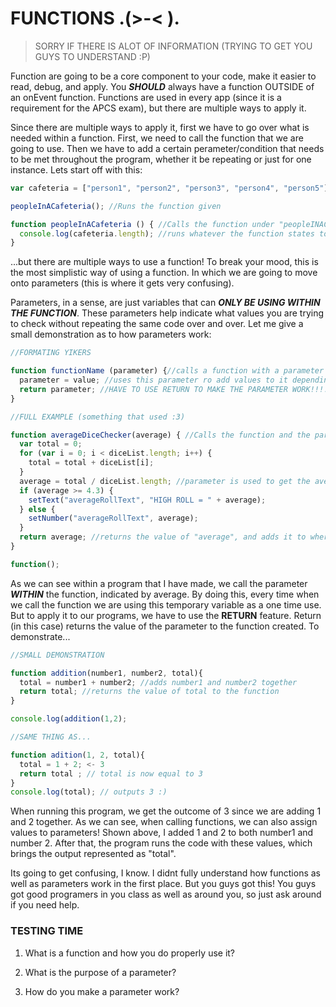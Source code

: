 # FUNCTIONS .(>-< ).
> SORRY IF THERE IS ALOT OF INFORMATION (TRYING TO GET YOU GUYS TO UNDERSTAND :P)

Function are going to be a core component to your code, make it easier to read, debug, and apply. You ***SHOULD*** always have a function OUTSIDE of an onEvent function. Functions are used in every app (since it is a requirement for the APCS exam), but there are multiple ways to apply it. 

Since there are multiple ways to apply it, first we have to go over what is needed within a function. First, we need to call the function that we are going to use. Then we have to add a certain perameter/condition that needs to be met throughout the program, whether it be repeating or just for one instance. Lets start off with this:
```js
var cafeteria = ["person1", "person2", "person3", "person4", "person5"]; //im being big lazy

peopleInACafeteria(); //Runs the function given

function peopleInACafeteria () { //Calls the function under "peopleINACafeteria
  console.log(cafeteria.length); //runs whatever the function states to do.
}
```
...but there are multiple ways to use a function! To break your mood, this is the most simplistic way of using a function. In which we are going to move onto parameters (this is where it gets very confusing). 

Parameters, in a sense, are just variables that can ***ONLY BE USING WITHIN THE FUNCTION***. These parameters help indicate what values you are trying to check without repeating the same code over and over. Let me give a small demonstration as to how parameters work:
```js
//FORMATING YIKERS

function functionName (parameter) {//calls a function with a parameter
  parameter = value; //uses this parameter ro add values to it depending on what its asking
  return parameter; //HAVE TO USE RETURN TO MAKE THE PARAMETER WORK!!!!!
}
```
```js
//FULL EXAMPLE (something that used :3)

function averageDiceChecker(average) { //Calls the function and the parameter "average"
  var total = 0;
  for (var i = 0; i < diceList.length; i++) {
    total = total + diceList[i];
  }
  average = total / diceList.length; //parameter is used to get the average of the dice's rolled
  if (average >= 4.3) {
    setText("averageRollText", "HIGH ROLL = " + average); 
  } else {
    setNumber("averageRollText", average);
  }
  return average; //returns the value of "average", and adds it to where the function is called
}

function();
```
As we can see within a program that I have made, we call the parameter ***WITHIN*** the function, indicated by average. By doing this, every time when we call the function we are using this temporary variable as a one time use. But to apply it to our programs, we have to use the **RETURN** feature. Return (in this case) returns the value of the parameter to the function created. To demonstrate...
```js
//SMALL DEMONSTRATION

function addition(number1, number2, total){
  total = number1 + number2; //adds number1 and number2 together
  return total; //returns the value of total to the function
}

console.log(addition(1,2);

//SAME THING AS...

function adition(1, 2, total){
  total = 1 + 2; <- 3
  return total ; // total is now equal to 3
}
console.log(total); // outputs 3 :)

```
When running this program, we get the outcome of 3 since we are adding 1 and 2 together. As we can see, when calling functions, we can also assign values to parameters! Shown above, I added 1 and 2 to both number1 and number 2. After that, the program runs the code with these values, which brings the output represented as "total".

Its going to get confusing, I know. I didnt fully understand how functions as well as parameters work in the first place. But you guys got this! You guys got good programers in you class as well as around you, so just ask around if you need help. 

### TESTING TIME
1) What is a function and how you do properly use it?

2) What is the purpose of a parameter?

3) How do you make a parameter work?
